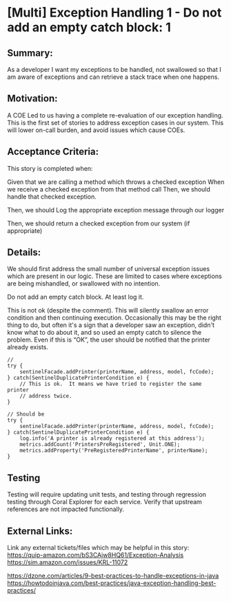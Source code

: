 
# [Multi] Exception Handling 1 - Do not add an empty catch block: 1
## Summary:
As a developer I want my exceptions to be handled, not swallowed so that I am aware of exceptions and can retrieve a stack trace when one happens.

## Motivation:
A COE Led to us having a complete re-evaluation of our exception handling. This is the first set of stories to address exception cases in our system. This will lower on-call burden, and avoid issues which cause COEs.

## Acceptance Criteria:
This story is completed when:

Given that we are calling a method which throws a checked exception
When we receive a checked exception from that method call
Then, we should handle that checked exception.

Then, we should Log the appropriate exception message through our logger

Then, we should return a checked exception from our system (if appropriate)

## Details:

We should first address the small number of universal exception issues which are present in our logic. These are limited to cases where exceptions are being mishandled, or swallowed with no intention.

Do not add an empty catch block. At least log it.

This is not ok (despite the comment). This will silently swallow an error condition and then continuing execution. Occasionally this may be the right thing to do, but often it's a sign that a developer saw an exception, didn't know what to do about it, and so used an empty catch to silence the problem. Even if this is “OK”, the user should be notified that the printer already exists.

```
//
try {
    sentinelFacade.addPrinter(printerName, address, model, fcCode);
} catch(SentinelDuplicatePrinterCondition e) {
    // This is ok.  It means we have tried to register the same printer
    // address twice.
}

// Should be
try {
    sentinelFacade.addPrinter(printerName, address, model, fcCode);
} catch(SentinelDuplicatePrinterCondition e) {
    log.info('A printer is already registered at this address');
    metrics.addCount('PrintersPreRegistered', Unit.ONE);
    metrics.addProperty('PreRegisteredPrinterName', printerName);
}
```


## Testing
Testing will require updating unit tests, and testing through regression testing through Coral Explorer for each service. Verify that upstream references are not impacted functionally.

## External Links:
Link any external tickets/files which may be helpful in this story:
https://quip-amazon.com/bS3CAjw8HQ61/Exception-Analysis
https://sim.amazon.com/issues/KRL-11072

https://dzone.com/articles/9-best-practices-to-handle-exceptions-in-java
https://howtodoinjava.com/best-practices/java-exception-handling-best-practices/

